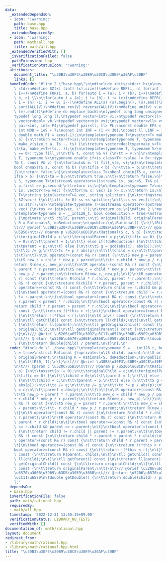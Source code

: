 ```yaml
---
data:
  _extendedDependsOn:
  - icon: ':warning:'
    path: base.hpp
    title: base.hpp
  _extendedRequiredBy:
  - icon: ':warning:'
    path: math/all.hpp
    title: math/all.hpp
  _extendedVerifiedWith: []
  _isVerificationFailed: false
  _pathExtension: hpp
  _verificationStatusIcon: ':warning:'
  attributes:
    document_title: "\u30B3\u30F3\u30B9\u30C8\u30E9\u30AF\u30BF"
    links: []
  bundledCode: "#line 2 \"base.hpp\"\n\n#include <bits/stdc++.h>\n\nusing namespace\
    \ std;\n#define SZ(x) (int) (x).size()\n#define REP(i, n) for(int i = 0; i < (n);\
    \ i++)\n#define FOR(i, a, b) for(auto i = (a); i < (b); i++)\n#define For(i, a,\
    \ b, c) \\\n\tfor(auto i = (a); i != (b); i += (c))\n#define REPR(i, n) for(auto\
    \ i = (n) -1; i >= 0; i--)\n#define ALL(s) (s).begin(), (s).end()\n#define so(V)\
    \ sort(ALL(V))\n#define rev(V) reverse(ALL(V))\n#define uni(v) v.erase(unique(ALL(v)),\
    \ (v).end())\n#define eb emplace_back\n\ntypedef long long unsigned int llu;\n\
    typedef long long ll;\ntypedef vector<int> vi;\ntypedef vector<ll> vll;\ntypedef\
    \ vector<bool> vb;\ntypedef vector<vi> vvi;\ntypedef vector<vll> vvll;\ntypedef\
    \ pair<int, int> PI;\ntypedef pair<ll, ll> PL;\nconst double EPS = 1e-9;\nconst\
    \ int MOD = 1e9 + 7;\nconst int INF = (1 << 30);\nconst ll LINF = 1e18;\nconst\
    \ double math_PI = acos(-1);\n\ntemplate<typename T>\nvector<T> make_v(size_t\
    \ a) {\n\treturn vector<T>(a);\n}\n\ntemplate<typename T, typename... Ts>\nauto\
    \ make_v(size_t a, Ts... ts) {\n\treturn vector<decltype(make_v<T>(ts...))>(\n\
    \t\ta, make_v<T>(ts...));\n}\n\ntemplate<typename T, typename V>\ntypename enable_if<is_class<T>::value\
    \ == 0>::type fill_v(\n\tT& t, const V& v) {\n\tt = v;\n}\n\ntemplate<typename\
    \ T, typename V>\ntypename enable_if<is_class<T>::value != 0>::type fill_v(\n\t\
    T& t, const V& v) {\n\tfor(auto& e: t) fill_v(e, v);\n}\n\ntemplate<class T>\n\
    bool chmax(T& a, const T& b) {\n\tif(a < b) {\n\t\ta = b;\n\t\treturn true;\n\t\
    }\n\treturn false;\n}\n\ntemplate<class T>\nbool chmin(T& a, const T& b) {\n\t\
    if(a > b) {\n\t\ta = b;\n\t\treturn true;\n\t}\n\treturn false;\n}\n\ntemplate<typename\
    \ S, typename T>\nistream& operator>>(istream& is, pair<S, T>& p) {\n\tcin >>\
    \ p.first >> p.second;\n\treturn is;\n}\n\ntemplate<typename T>\nistream& operator>>(istream&\
    \ is, vector<T>& vec) {\n\tfor(T& x: vec) is >> x;\n\treturn is;\n}\n\ntemplate<typename\
    \ T>\nstring join(vector<T>& vec, string splitter) {\n\tstringstream ss;\n\tREP(i,\
    \ SZ(vec)) {\n\t\tif(i != 0) ss << splitter;\n\t\tss << vec[i];\n\t}\n\treturn\
    \ ss.str();\n}\n\ntemplate<typename T>\nostream& operator<<(ostream& os, vector<T>&\
    \ vec) {\n\tos << join(vec, \" \");\n\treturn os;\n}\n#line 2 \"math/rational.hpp\"\
    \ntemplate<typename S = __int128_t, bool doReduction = true>\nstruct Rational\
    \ {\nprivate:\n\tS child, parent;\n\tS originalChild, originalParent;\n\tusing\
    \ R = Rational<S, doReduction>;\n\npublic:\n\tRational() {\n\t\tR(0, 1);\n\t}\n\
    \t/// @brief \u30B3\u30F3\u30B9\u30C8\u30E9\u30AF\u30BF\n\t/// @param c \u5206\
    \u5B50\n\t/// @param p \u5206\u6BCD\n\tRational(S c, S p) {\n\t\tassert(p != 0);\n\
    \t\toriginalChild = c;\n\t\toriginalParent = p;\n\t\tif(c == 0) {\n\t\t\tchild\
    \ = 0;\n\t\t\tparent = 1;\n\t\t} else if(!doReduction) {\n\t\t\tchild = c;\n\t\
    \t\tparent = p;\n\t\t} else {\n\t\t\tS g = gcd(abs(c), abs(p));\n\t\t\tc /= g;\n\
    \t\t\tp /= g;\n\t\t\tc *= p / abs(p);\n\t\t\tchild = c;\n\t\t\tparent = abs(p);\n\
    \t\t}\n\t}\n\tR operator+(const R& r) const {\n\t\tS new_p = parent * r.parent;\n\
    \t\tS new_c = child * new_p / parent\n\t\t\t+ r.child * new_p / r.parent;\n\t\t\
    return R(new_c, new_p);\n\t}\n\tR operator-(const R& r) const {\n\t\tS new_p =\
    \ parent * r.parent;\n\t\tS new_c = child * new_p / parent\n\t\t\t- r.child *\
    \ new_p / r.parent;\n\t\treturn R(new_c, new_p);\n\t}\n\tR operator*(const R&\
    \ r) const {\n\t\treturn R(child * r.child, parent * r.parent);\n\t}\n\tR operator/(const\
    \ R& r) const {\n\t\treturn R(child * r.parent, parent * r.child);\n\t}\n\tbool\
    \ operator==(const R& r) const {\n\t\treturn child == r.child && parent == r.parent;\n\
    \t}\n\tbool operator!=(const R& r) const {\n\t\treturn child != r.child || parent\
    \ != r.parent;\n\t}\n\tbool operator<(const R& r) const {\n\t\treturn child *\
    \ r.parent < parent * r.child;\n\t}\n\tbool operator>(const R& r) const {\n\t\t\
    return child * r.parent > parent * r.child;\n\t}\n\tbool operator<=(const R& r)\
    \ const {\n\t\treturn !(*this > r);\n\t}\n\tbool operator>=(const R& r) const\
    \ {\n\t\treturn !(*this < r);\n\t}\n\tR inv() const {\n\t\treturn R(parent, child);\n\
    \t}\n\tll getChild() const {\n\t\treturn ll(child);\n\t}\n\tll getParent() const\
    \ {\n\t\treturn ll(parent);\n\t}\n\tll getOriginalChild() const {\n\t\treturn\
    \ originalChild;\n\t}\n\tll getOriginalParent() const {\n\t\treturn originalParent;\n\
    \t}\n\t/// @brief \u5206\u6570\u3092\u5C11\u6570\u306B\u5909\u63DB\u3059\u308B\
    \n\t/// @return \u5206\u6570\u306E\u8868\u3059\u5C11\u6570\n\tdouble getDouble()\
    \ {\n\t\treturn double(child) / parent;\n\t}\n};\n"
  code: "#include \"../base.hpp\"\ntemplate<typename S = __int128_t, bool doReduction\
    \ = true>\nstruct Rational {\nprivate:\n\tS child, parent;\n\tS originalChild,\
    \ originalParent;\n\tusing R = Rational<S, doReduction>;\n\npublic:\n\tRational()\
    \ {\n\t\tR(0, 1);\n\t}\n\t/// @brief \u30B3\u30F3\u30B9\u30C8\u30E9\u30AF\u30BF\
    \n\t/// @param c \u5206\u5B50\n\t/// @param p \u5206\u6BCD\n\tRational(S c, S\
    \ p) {\n\t\tassert(p != 0);\n\t\toriginalChild = c;\n\t\toriginalParent = p;\n\
    \t\tif(c == 0) {\n\t\t\tchild = 0;\n\t\t\tparent = 1;\n\t\t} else if(!doReduction)\
    \ {\n\t\t\tchild = c;\n\t\t\tparent = p;\n\t\t} else {\n\t\t\tS g = gcd(abs(c),\
    \ abs(p));\n\t\t\tc /= g;\n\t\t\tp /= g;\n\t\t\tc *= p / abs(p);\n\t\t\tchild\
    \ = c;\n\t\t\tparent = abs(p);\n\t\t}\n\t}\n\tR operator+(const R& r) const {\n\
    \t\tS new_p = parent * r.parent;\n\t\tS new_c = child * new_p / parent\n\t\t\t\
    + r.child * new_p / r.parent;\n\t\treturn R(new_c, new_p);\n\t}\n\tR operator-(const\
    \ R& r) const {\n\t\tS new_p = parent * r.parent;\n\t\tS new_c = child * new_p\
    \ / parent\n\t\t\t- r.child * new_p / r.parent;\n\t\treturn R(new_c, new_p);\n\
    \t}\n\tR operator*(const R& r) const {\n\t\treturn R(child * r.child, parent *\
    \ r.parent);\n\t}\n\tR operator/(const R& r) const {\n\t\treturn R(child * r.parent,\
    \ parent * r.child);\n\t}\n\tbool operator==(const R& r) const {\n\t\treturn child\
    \ == r.child && parent == r.parent;\n\t}\n\tbool operator!=(const R& r) const\
    \ {\n\t\treturn child != r.child || parent != r.parent;\n\t}\n\tbool operator<(const\
    \ R& r) const {\n\t\treturn child * r.parent < parent * r.child;\n\t}\n\tbool\
    \ operator>(const R& r) const {\n\t\treturn child * r.parent > parent * r.child;\n\
    \t}\n\tbool operator<=(const R& r) const {\n\t\treturn !(*this > r);\n\t}\n\t\
    bool operator>=(const R& r) const {\n\t\treturn !(*this < r);\n\t}\n\tR inv()\
    \ const {\n\t\treturn R(parent, child);\n\t}\n\tll getChild() const {\n\t\treturn\
    \ ll(child);\n\t}\n\tll getParent() const {\n\t\treturn ll(parent);\n\t}\n\tll\
    \ getOriginalChild() const {\n\t\treturn originalChild;\n\t}\n\tll getOriginalParent()\
    \ const {\n\t\treturn originalParent;\n\t}\n\t/// @brief \u5206\u6570\u3092\u5C11\
    \u6570\u306B\u5909\u63DB\u3059\u308B\n\t/// @return \u5206\u6570\u306E\u8868\u3059\
    \u5C11\u6570\n\tdouble getDouble() {\n\t\treturn double(child) / parent;\n\t}\n\
    };"
  dependsOn:
  - base.hpp
  isVerificationFile: false
  path: math/rational.hpp
  requiredBy:
  - math/all.hpp
  timestamp: '2022-12-31 13:55:15+09:00'
  verificationStatus: LIBRARY_NO_TESTS
  verifiedWith: []
documentation_of: math/rational.hpp
layout: document
redirect_from:
- /library/math/rational.hpp
- /library/math/rational.hpp.html
title: "\u30B3\u30F3\u30B9\u30C8\u30E9\u30AF\u30BF"
---
```

